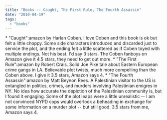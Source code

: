 ```yaml
---
title: "Books -- Caught, The First Rule, The Fourth Assassin"
date: "2010-04-19"
tags: 
  - "books"
---
```


\* "Caught":amazon by Harlan Coben. I love Coben and this book is ok but felt a little choppy. Some side characters introduced and discarded just to service the plot, and the ending felt a little scattered as if Coben toyed with multiple endings. Not his best. I'd say 3 stars. The Coben fanboys on Amazon give it 4.5 stars, they need to get out more. \* "The First Rule":amazon by Robert Crais. Solid Joe Pike tale about Eastern European crime gangs in LA. Believable plot twists, much more compelling than the Coben above. I give it 3.5 stars, Amazon says 4. \* "The Fourth Assassin":amazon by Matt Beynon Rees. A Palestinian visitor to the US is entangled in politics, crimes, and murders involving Palestinian emigres in NY. No idea how accurate the depiction of the Palestinian community is, but I found it engaging. Some of the plot leaps were a little unrealistic -- I am not convinced NYPD cops would overlook a beheading in exchange for some information on a murder plot -- but still good. 3.5 stars from me, Amazon says 4.
